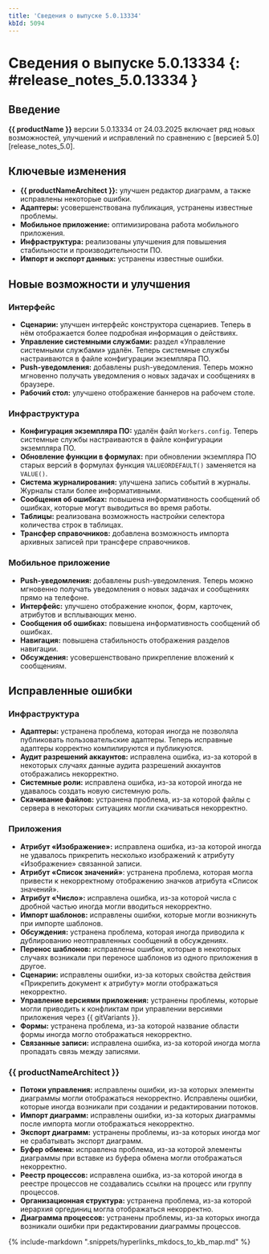 ```yaml
---
title: 'Сведения о выпуске 5.0.13334'
kbId: 5094
---
```


# Сведения о выпуске 5.0.13334 {: #release_notes_5.0.13334 }

## Введение

**{{ productName }}** версии 5.0.13334 от 24.03.2025 включает ряд новых возможностей, улучшений и исправлений по сравнению с [версией 5.0][release_notes_5.0].

## Ключевые изменения

- **{{ productNameArchitect }}:** улучшен редактор диаграмм, а также исправлены некоторые ошибки.
- **Адаптеры:** усовершенствована публикация, устранены известные проблемы.
- **Мобильное приложение:** оптимизирована работа мобильного приложения.
- **Инфраструктура:** реализованы улучшения для повышения стабильности и производительности ПО.
- **Импорт и экспорт данных:** устранены известные ошибки.

## Новые возможности и улучшения

### Интерфейс

- **Сценарии:** улучшен интерфейс конструктора сценариев. Теперь в нём отображается более подробная информация о действиях. <!-- 1882017 -->
- **Управление системными службами:** раздел «Управление системными службами» удалён. Теперь системные службы настраиваются в файле конфигурации экземпляра ПО. <!-- 1919072 -->
- **Push-уведомления:** добавлены push-уведомления. Теперь можно мгновенно получать уведомления о новых задачах и сообщениях в браузере. <!-- 1914255  -->
- **Рабочий стол:** улучшено отображение баннеров на рабочем столе. <!-- 1874647 -->

### Инфраструктура

- **Конфигурация экземпляра ПО:** удалён файл `Workers.config`. Теперь системные службы настраиваются в файле конфигурации экземпляра ПО.
- **Обновление функции в формулах:** при обновлении экземпляра ПО старых версий в формулах функция `VALUEORDEFAULT()` заменяется на `VALUE()`. <!-- 1908600 -->
- **Система журналирования:** улучшена запись событий в журналы. Журналы стали более информативными. <!-- 1892427, 1890509 -->
- **Сообщения об ошибках:** повышена информативность сообщений об ошибках, которые могут выводиться во время работы. <!-- 1918341, 1902175 --->
- **Таблицы:** реализована возможность настройки селектора количества строк в таблицах. <!-- 1889502  -->
- **Трансфер справочников:** добавлена возможность импорта архивных записей при трансфере справочников. <!-- 1881114 -->

### Мобильное приложение

- **Push-уведомления:** добавлены push-уведомления. Теперь можно мгновенно получать уведомления о новых задачах и сообщениях прямо на телефоне. <!-- 1914255  -->
- **Интерфейс:** улучшено отображение кнопок, форм, карточек, атрибутов и всплывающих меню. <!-- 1891436, 1888608, 1895514, 1898066  -->
- **Сообщения об ошибках:** повышена информативность сообщений об ошибках. <!-- 1911914 -->
- **Навигация:** повышена стабильность отображения разделов навигации.
- **Обсуждения:** усовершенствовано прикрепление вложений к сообщениям.

## Исправленные ошибки

### Инфраструктура

- **Адаптеры:** устранена проблема, которая иногда не позволяла публиковать пользовательские адаптеры. Теперь исправные адаптеры корректно компилируются и публикуются. <!-- 1930191 -->
- **Аудит разрешений аккаунтов:** исправлена ошибка, из-за которой в некоторых случаях данные аудита разрешений аккаунтов отображались некорректно. <!-- 1876233  -->
- **Системные роли:** исправлена ошибка, из-за которой иногда не удавалось создать новую системную роль. <!-- 1917647 -->
- **Скачивание файлов:** устранена проблема, из-за которой файлы с сервера в некоторых ситуациях могли скачиваться некорректно. <!-- 1899248 -->

### Приложения

- **Атрибут «Изображение»:** исправлена ошибка, из-за которой иногда не удавалось прикрепить несколько изображений к атрибуту «Изображение» связанной записи. <!-- 1903653 -->
- **Атрибут «Список значений»**: устранена проблема, которая могла привести к некорректному отображению значков атрибута «Список значений». <!-- 1551173  -->
- **Атрибут «Число»:** исправлена ошибка, из-за которой числа с дробной частью иногда могли вводиться некорректно. <!-- 1903692 -->
- **Импорт шаблонов:** исправлены ошибки, которые могли возникнуть при импорте шаблонов. <!-- 1892350 -->
- **Обсуждения:** устранена проблема, которая иногда приводила к дублированию неотправленных сообщений в обсуждениях. <!-- 1893230  -->
- **Перенос шаблонов:** исправлены ошибки, которые в некоторых случаях возникали при переносе шаблонов из одного приложения в другое. <!-- 1192702 -->
- **Сценарии:** исправлены ошибки, из-за которых свойства действия «Прикрепить документ к атрибуту» могли отображаться некорректно. <!-- 1900597, 1366556, 1840264  -->
- **Управление версиями приложения:** устранены проблемы, которые могли приводить к конфликтам при управлении версиями приложения через {{ gitVariants }}. <!-- 1904969, 1903895 -->
- **Формы:** устранена проблема, из-за которой название области формы иногда могло отображаться некорректно. <!-- 1840264 -->
- **Связанные записи:** исправлена ошибка, из-за которой иногда могла пропадать связь между записями.

### {{ productNameArchitect }}

- **Потоки управления:** исправлены ошибки, из-за которых элементы диаграммы могли отображаться некорректно. Исправлены ошибки, которые иногда возникали при создании и редактировании потоков. <!-- 1919571, 1914128, 1910091, 1911718, 1880127, 1899160, 1899194, 1886241  -->
- **Импорт диаграмм:** исправлены ошибки, из-за которых диаграммы после импорта могли отображаться некорректно. <!-- 1830615, 1897116  -->
- **Экспорт диаграмм:** устранены проблемы, из-за которых иногда мог не срабатывать экспорт диаграмм. <!-- 1886894 -->
- **Буфер обмена:** исправлена проблема, из-за которой элементы диаграммы при вставке из буфера обмена могли отображаться некорректно. <!-- 1912738  -->
- **Реестр процессов:** исправлена ошибка, из-за которой иногда в реестре процессов не создавались ссылки на процесс или группу процессов. <!-- 1905566  -->
- **Организационная структура:** устранена проблема, из-за которой иерархия оргединиц могла отображаться некорректно. <!-- 1903052, 1897471, 1898156, 1873462  -->
- **Диаграмма процессов:** устранены проблемы, из-за которых иногда возникали ошибки при редактировании диаграммы процессов. <!-- 1212729, 1914147 -->

{% include-markdown ".snippets/hyperlinks_mkdocs_to_kb_map.md" %}
